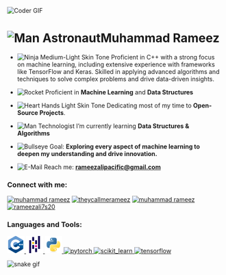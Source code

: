 ![Coder GIF](https://github.com/PatheticUser/Introduction/blob/main/analyticsinsight_import_wp-content_uploads_2020_09_GIF.gif)

<div >
<h1> <img src="https://raw.githubusercontent.com/Tarikul-Islam-Anik/Animated-Fluent-Emojis/master/Emojis/People/Man%20Astronaut.png" alt="Man Astronaut" width="60" height="60" />Muhammad Rameez</h1>
 </div>
 
 
- <img src="https://raw.githubusercontent.com/Tarikul-Islam-Anik/Animated-Fluent-Emojis/master/Emojis/People%20with%20activities/Ninja%20Medium-Light%20Skin%20Tone.png" alt="Ninja Medium-Light Skin Tone" width="25" height="25" /> Proficient in C++ with a strong focus on machine learning, including extensive experience with frameworks like TensorFlow and Keras. Skilled in applying advanced algorithms and techniques to solve complex problems and drive data-driven insights.

- <img src="https://raw.githubusercontent.com/Tarikul-Islam-Anik/Animated-Fluent-Emojis/master/Emojis/Travel%20and%20places/Rocket.png" alt="Rocket" width="25" height="25" /> Proficient in **Machine Learning** and **Data Structures**

- <img src="https://raw.githubusercontent.com/Tarikul-Islam-Anik/Animated-Fluent-Emojis/master/Emojis/Hand%20gestures/Heart%20Hands%20Light%20Skin%20Tone.png" alt="Heart Hands Light Skin Tone" width="25" height="25" /> Dedicating most of my time to **Open-Source Projects**.

- <img src="https://raw.githubusercontent.com/Tarikul-Islam-Anik/Animated-Fluent-Emojis/master/Emojis/People/Man%20Technologist.png" alt="Man Technologist" width="25" height="25" /> I’m currently learning **Data Structures & Algorithms**

- <img src="https://raw.githubusercontent.com/Tarikul-Islam-Anik/Animated-Fluent-Emojis/master/Emojis/Activities/Bullseye.png" alt="Bullseye" width="25" height="25" /> Goal: **Exploring every aspect of machine learning to deepen my understanding and drive innovation.**

- <img src="https://raw.githubusercontent.com/Tarikul-Islam-Anik/Animated-Fluent-Emojis/master/Emojis/Objects/E-Mail.png" alt="E-Mail" width="25" height="25" /> Reach me: **rameezalipacific@gmail.com**


### Connect with me:
<p>
<a href="https://linkedin.com/in/muhammadrameez" target="blank"><img src="https://raw.githubusercontent.com/rahuldkjain/github-profile-readme-generator/master/src/images/icons/Social/linked-in-alt.svg" alt="muhammad rameez" height="30" width="40" /></a>
<a href="https://instagram.com/theycallmerameez" target="blank"><img src="https://raw.githubusercontent.com/rahuldkjain/github-profile-readme-generator/master/src/images/icons/Social/instagram.svg" alt="theycallmerameez" height="30" width="40" /></a>
<a href="https://www.leetcode.com/muhammadrameez" target="blank"><img src="https://raw.githubusercontent.com/rahuldkjain/github-profile-readme-generator/master/src/images/icons/Social/leet-code.svg" alt="muhammad rameez" height="30" width="40" /></a>
<a href="https://auth.geeksforgeeks.org/user/rameezali7s20" target="blank"><img src="https://raw.githubusercontent.com/rahuldkjain/github-profile-readme-generator/master/src/images/icons/Social/geeks-for-geeks.svg" alt="rameezali7s20" height="30" width="40" /></a>
</p>

### Languages and Tools:
<p>
<a href="https://www.w3schools.com/cpp/" target="_blank" rel="noreferrer"> <img src="https://raw.githubusercontent.com/devicons/devicon/master/icons/cplusplus/cplusplus-original.svg" alt="cplusplus" width="40" height="40"/> </a>
<a href="https://pandas.pydata.org/" target="_blank" rel="noreferrer"> <img src="https://raw.githubusercontent.com/devicons/devicon/2ae2a900d2f041da66e950e4d48052658d850630/icons/pandas/pandas-original.svg" alt="pandas" width="40" height="40"/> </a>
<a href="https://www.python.org" target="_blank" rel="noreferrer"> <img src="https://raw.githubusercontent.com/devicons/devicon/master/icons/python/python-original.svg" alt="python" width="40" height="40"/> </a>
<a href="https://pytorch.org/" target="_blank" rel="noreferrer"> <img src="https://www.vectorlogo.zone/logos/pytorch/pytorch-icon.svg" alt="pytorch" width="40" height="40"/> </a>
<a href="https://scikit-learn.org/" target="_blank" rel="noreferrer"> <img src="https://upload.wikimedia.org/wikipedia/commons/0/05/Scikit_learn_logo_small.svg" alt="scikit_learn" width="40" height="40"/> </a>
<a href="https://www.tensorflow.org" target="_blank" rel="noreferrer"> <img src="https://www.vectorlogo.zone/logos/tensorflow/tensorflow-icon.svg" alt="tensorflow" width="40" height="40"/> </a>
</p>


![snake gif](https://raw.githubusercontent.com/PatheticUser/PatheticUser/output/github-snake.svg)
